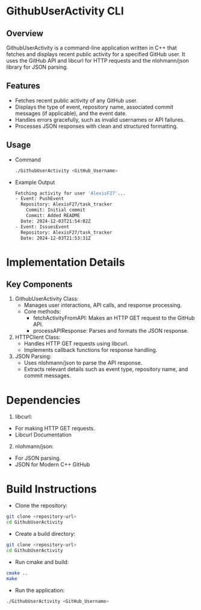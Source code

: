# GithubUserActivity CLI

## Overview
GithubUserActivity is a command-line application written in C++ that fetches and displays recent public activity for a specified GitHub user. It uses the GitHub API and libcurl for HTTP requests and the nlohmann/json library for JSON parsing.

## Features
- Fetches recent public activity of any GitHub user.
- Displays the type of event, repository name, associated commit messages (if applicable), and the event date.
- Handles errors gracefully, such as invalid usernames or API failures.
- Processes JSON responses with clean and structured formatting.

## Usage

- Command

  ```bash
  ./GithubUserActivity <GitHub_Username>
  ```

- Example Output

  ```bash
  Fetching activity for user 'AlexisF27'...
  - Event: PushEvent
    Repository: AlexisF27/task_tracker
      Commit: Initial commit
      Commit: Added README
    Date: 2024-12-03T21:54:02Z
  - Event: IssuesEvent
    Repository: AlexisF27/task_tracker
    Date: 2024-12-03T21:53:31Z
  ```


# Implementation Details
## Key Components
1. GithubUserActivity Class:
   - Manages user interactions, API calls, and response processing.
   - Core methods:
     - fetchActivityFromAPI: Makes an HTTP GET request to the GitHub API.
     - processAPIResponse: Parses and formats the JSON response.
2. HTTPClient Class:
   - Handles HTTP GET requests using libcurl.
   - Implements callback functions for response handling.
3. JSON Parsing:
   - Uses nlohmann/json to parse the API response.
   - Extracts relevant details such as event type, repository name, and commit messages.
  
# Dependencies
1. libcurl:
  - For making HTTP GET requests.
  - Libcurl Documentation
2. nlohmann/json:
  - For JSON parsing.
  - JSON for Modern C++ GitHub

# Build Instructions
-  Clone the repository:
  
```bash
git clone <repository-url>
cd GithubUserActivity
```

-  Create a build directory:

```bash
git clone <repository-url>
cd GithubUserActivity
```

-  Run cmake and build:

```bash
cmake ..
make
```

-  Run the application:
  
```bash
./GithubUserActivity <GitHub_Username>
```
